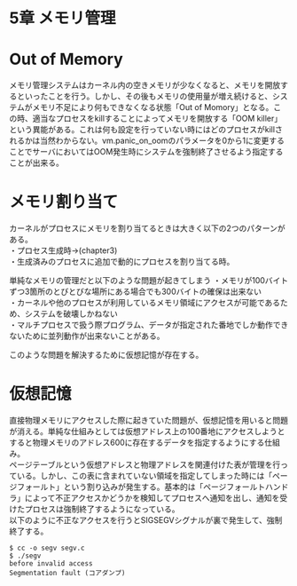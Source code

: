 # 5章 メモリ管理
# Out of Memory
メモリ管理システムはカーネル内の空きメモリが少なくなると、メモリを開放するといったことを行う。しかし、その後もメモリの使用量が増え続けると、システムがメモリ不足により何もできなくなる状態「Out of Momory」となる。この時、適当なプロセスをkillすることによってメモリを開放する「OOM killer」という異能がある。これは何も設定を行っていない時にはどのプロセスがkillされるかは当然わからない。vm.panic_on_oomのパラメータを0から1に変更することでサーバにおいてはOOM発生時にシステムを強制終了させるよう指定することが出来る。

# メモリ割り当て
カーネルがプロセスにメモリを割り当てるときは大きく以下の2つのパターンがある。  
・プロセス生成時→(chapter3)  
・生成済みのプロセスに追加で動的にプロセスを割り当てる時。  

単純なメモリの管理だと以下のような問題が起きてしまう
・メモリが100バイトずつ3箇所のとびとびな場所にある場合でも300バイトの確保は出来ない  
・カーネルや他のプロセスが利用しているメモリ領域にアクセスが可能であるため、システムを破壊しかねない  
・マルチプロセスで扱う際プログラム、データが指定された番地でしか動作できないために並列動作が出来ないことがある。  

このような問題を解決するために仮想記憶が存在する。

# 仮想記憶
直接物理メモリにアクセスした際に起きていた問題が、仮想記憶を用いると問題が消える。単純な仕組みとしては仮想アドレス上の100番地にアクセスしようとすると物理メモリのアドレス600に存在するデータを指定するようにする仕組み。  
ページテーブルという仮想アドレスと物理アドレスを関連付けた表が管理を行っている。しかし、この表に含まれていない領域を指定してしまった時には「ページフォールト」という割り込みが発生する。基本的は「ページフォールトハンドラ」によって不正アクセスかどうかを検知してプロセスへ通知を出し、通知を受けたプロセスは強制終了するようになっている。  
以下のように不正なアクセスを行うとSIGSEGVシグナルが裏で発生して、強制終了する。
```
$ cc -o segv segv.c
$ ./segv 
before invalid access
Segmentation fault (コアダンプ)
```
